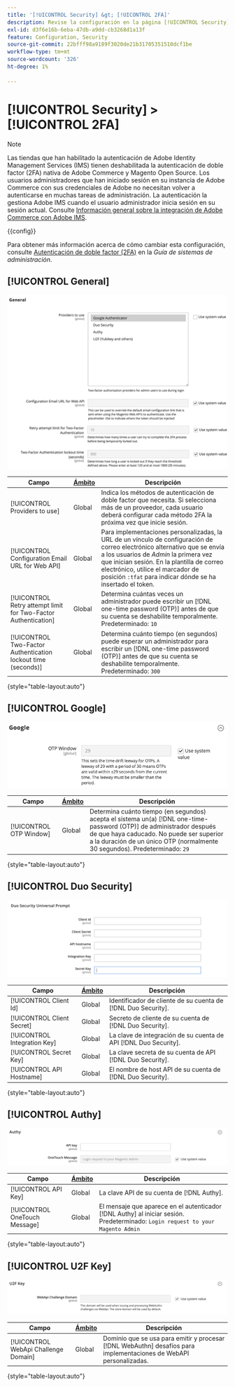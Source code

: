 ```yaml
---
title: '[!UICONTROL Security] &gt; [!UICONTROL 2FA]'
description: Revise la configuración en la página [!UICONTROL Security] &gt; [!UICONTROL 2FA] del administrador de Commerce.
exl-id: d3f6e16b-6eba-47db-a9dd-cb3268d1a13f
feature: Configuration, Security
source-git-commit: 22bfff98a9189f3020de21b31705351510dcf1be
workflow-type: tm+mt
source-wordcount: '326'
ht-degree: 1%

---
```


# [!UICONTROL Security] > [!UICONTROL 2FA]

>[!NOTE]
>
>Las tiendas que han habilitado la autenticación de Adobe Identity Management Services (IMS) tienen deshabilitada la autenticación de doble factor (2FA) nativa de Adobe Commerce y Magento Open Source. Los usuarios administradores que han iniciado sesión en su instancia de Adobe Commerce con sus credenciales de Adobe no necesitan volver a autenticarse en muchas tareas de administración. La autenticación la gestiona Adobe IMS cuando el usuario administrador inicia sesión en su sesión actual. Consulte [Información general sobre la integración de Adobe Commerce con Adobe IMS](https://experienceleague.adobe.com/docs/commerce-admin/start/admin/ims/adobe-ims-integration-overview.html).

{{config}}

Para obtener más información acerca de cómo cambiar esta configuración, consulte [Autenticación de doble factor (2FA)](../../systems/security-two-factor-authentication.md) en la _Guía de sistemas de administración_.

## [!UICONTROL General]

![General](./assets/2fa-general.png)<!-- zoom -->

| Campo | [Ámbito](../../getting-started/websites-stores-views.md#scope-settings) | Descripción |
|--- |--- |--- |
| [!UICONTROL Providers to use] | Global | Indica los métodos de autenticación de doble factor que necesita. Si selecciona más de un proveedor, cada usuario deberá configurar cada método 2FA la próxima vez que inicie sesión. |
| [!UICONTROL Configuration Email URL for Web API] | Global | Para implementaciones personalizadas, la URL de un vínculo de configuración de correo electrónico alternativo que se envía a los usuarios de _Admin_ la primera vez que inician sesión. En la plantilla de correo electrónico, utilice el marcador de posición `:tfat` para indicar dónde se ha insertado el token. |
| [!UICONTROL Retry attempt limit for Two-Factor Authentication] | Global | Determina cuántas veces un administrador puede escribir un [!DNL one-time password (OTP)] antes de que su cuenta se deshabilite temporalmente. Predeterminado: `10` |
| [!UICONTROL Two-Factor Authentication lockout time (seconds)] | Global | Determina cuánto tiempo (en segundos) puede esperar un administrador para escribir un [!DNL one-time password (OTP)] antes de que su cuenta se deshabilite temporalmente. Predeterminado: `300` |

{style="table-layout:auto"}

## [!UICONTROL Google]

![Google](./assets/2fa-google.png)<!-- zoom -->

| Campo | [Ámbito](../../getting-started/websites-stores-views.md#scope-settings) | Descripción |
|--- |--- |--- |
| [!UICONTROL OTP Window] | Global | Determina cuánto tiempo (en segundos) acepta el sistema un(a) [!DNL one-time-password (OTP)] de administrador después de que haya caducado. No puede ser superior a la duración de un único OTP (normalmente 30 segundos). Predeterminado: `29` |

{style="table-layout:auto"}

## [!UICONTROL Duo Security]

![Seguridad Duo](./assets/2fa-duo-security.png)<!-- zoom -->

| Campo | [Ámbito](../../getting-started/websites-stores-views.md#scope-settings) | Descripción |
|--- |--- |--- |
| [!UICONTROL Client Id] | Global | Identificador de cliente de su cuenta de [!DNL Duo Security]. |
| [!UICONTROL Client Secret] | Global | Secreto de cliente de su cuenta de [!DNL Duo Security]. |
| [!UICONTROL Integration Key] | Global | La clave de integración de su cuenta de API [!DNL Duo Security]. |
| [!UICONTROL Secret Key] | Global | La clave secreta de su cuenta de API [!DNL Duo Security]. |
| [!UICONTROL API Hostname] | Global | El nombre de host API de su cuenta de [!DNL Duo Security]. |

{style="table-layout:auto"}

## [!UICONTROL Authy]

![Autoridad](./assets/2fa-authy.png)<!-- zoom -->

| Campo | [Ámbito](../../getting-started/websites-stores-views.md#scope-settings) | Descripción |
|--- |--- |--- |
| [!UICONTROL API Key] | Global | La clave API de su cuenta de [!DNL Authy]. |
| [!UICONTROL OneTouch Message] | Global | El mensaje que aparece en el autenticador [!DNL Authy] al iniciar sesión. Predeterminado: `Login request to your Magento Admin` |

{style="table-layout:auto"}

## [!UICONTROL U2F Key]

![Clave U2F](./assets/2fa-u2f-key.png)<!-- zoom -->

| Campo | [Ámbito](../../getting-started/websites-stores-views.md#scope-settings) | Descripción |
|--- |--- |--- |
| [!UICONTROL WebApi Challenge Domain] | Global | Dominio que se usa para emitir y procesar [!DNL WebAuthn] desafíos para implementaciones de WebAPI personalizadas. |

{style="table-layout:auto"}

